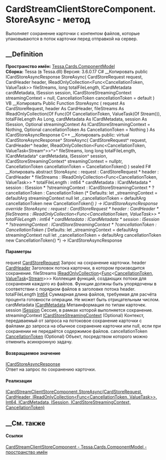 # CardStreamClientStoreComponent.StoreAsync - метод
Выполняет сохранение карточки с контентом файлов, которые упаковываются в
поток карточки перед отправкой на сервер.
## __Definition
 **Пространство имён:**
[Tessa.Cards.ComponentModel](N_Tessa_Cards_ComponentModel.htm)  
 **Сборка:** Tessa (в Tessa.dll) Версия: 3.6.0.17
C# __Копировать
     public ICardStoreAsyncResponse StoreAsync(
    	CardStoreRequest request,
    	CardHeader header,
    	IReadOnlyCollection<Func<CancellationToken, ValueTask<Stream>>> fileStreams,
    	long totalFileLength,
    	ICardMetadata cardMetadata,
    	ISession session,
    	ICardStoreStreamingContext streamingContext = null,
    	CancellationToken cancellationToken = default
    )
VB __Копировать
     Public Function StoreAsync ( 
    	request As CardStoreRequest,
    	header As CardHeader,
    	fileStreams As IReadOnlyCollection(Of Func(Of CancellationToken, ValueTask(Of Stream))),
    	totalFileLength As Long,
    	cardMetadata As ICardMetadata,
    	session As ISession,
    	Optional streamingContext As ICardStoreStreamingContext = Nothing,
    	Optional cancellationToken As CancellationToken = Nothing
    ) As ICardStoreAsyncResponse
C++ __Копировать
     public:
    virtual ICardStoreAsyncResponse^ StoreAsync(
    	CardStoreRequest^ request, 
    	CardHeader^ header, 
    	IReadOnlyCollection<Func<CancellationToken, ValueTask<Stream^>>^>^ fileStreams, 
    	long long totalFileLength, 
    	ICardMetadata^ cardMetadata, 
    	ISession^ session, 
    	ICardStoreStreamingContext^ streamingContext = nullptr, 
    	CancellationToken cancellationToken = CancellationToken()
    ) sealed
F# __Копировать
     abstract StoreAsync : 
            request : CardStoreRequest * 
            header : CardHeader * 
            fileStreams : IReadOnlyCollection<Func<CancellationToken, ValueTask<Stream>>> * 
            totalFileLength : int64 * 
            cardMetadata : ICardMetadata * 
            session : ISession * 
            ?streamingContext : ICardStoreStreamingContext * 
            ?cancellationToken : CancellationToken 
    (* Defaults:
            let _streamingContext = defaultArg streamingContext null
            let _cancellationToken = defaultArg cancellationToken new CancellationToken()
    *)
    -> ICardStoreAsyncResponse 
    override StoreAsync : 
            request : CardStoreRequest * 
            header : CardHeader * 
            fileStreams : IReadOnlyCollection<Func<CancellationToken, ValueTask<Stream>>> * 
            totalFileLength : int64 * 
            cardMetadata : ICardMetadata * 
            session : ISession * 
            ?streamingContext : ICardStoreStreamingContext * 
            ?cancellationToken : CancellationToken 
    (* Defaults:
            let _streamingContext = defaultArg streamingContext null
            let _cancellationToken = defaultArg cancellationToken new CancellationToken()
    *)
    -> ICardStoreAsyncResponse 
#### Параметры
request [CardStoreRequest](T_Tessa_Cards_CardStoreRequest.htm)
    Запрос на сохранение карточки.
header [CardHeader](T_Tessa_Cards_ComponentModel_CardHeader.htm)
    Заголовок потока карточки, в котором производится сохранение.
fileStreams
[IReadOnlyCollection](https://learn.microsoft.com/dotnet/api/system.collections.generic.ireadonlycollection-1)<[Func](https://learn.microsoft.com/dotnet/api/system.func-2)<[CancellationToken](https://learn.microsoft.com/dotnet/api/system.threading.cancellationtoken),
[ValueTask](https://learn.microsoft.com/dotnet/api/system.threading.tasks.valuetask-1)<[Stream](https://learn.microsoft.com/dotnet/api/system.io.stream)>>>
     Коллекция функций, создающих потоки для сохранения каждого из файлов. Функции должны быть упорядочены в соответствии с порядком файлов в заголовке потока header. 
totalFileLength [Int64](https://learn.microsoft.com/dotnet/api/system.int64)
     Суммарная длина файлов, требуемая для расчёта процента готовности операции. Не может быть отрицательным числом. 
cardMetadata [ICardMetadata](T_Tessa_Cards_ICardMetadata.htm)
    Метаинформация по типам карточек.
session [ISession](T_Tessa_Platform_Runtime_ISession.htm)
    Сессия, в рамках которой выполняется сохранение.
streamingContext
[ICardStoreStreamingContext](T_Tessa_Cards_ComponentModel_ICardStoreStreamingContext.htm)
(Optional)
     Контекст, передаваемый от запроса на потоковое сохранение карточки с файлами до запроса на обычное сохранение карточки или null, если при сохранении не передаётся содержимое файлов. 
cancellationToken
[CancellationToken](https://learn.microsoft.com/dotnet/api/system.threading.cancellationtoken)
(Optional)
    Объект, посредством которого можно отменить асинхронную задачу.
#### Возвращаемое значение
[ICardStoreAsyncResponse](T_Tessa_Cards_ICardStoreAsyncResponse.htm)  
Ответ на запрос по сохранению карточки.
#### Реализации
[ICardStreamClientStoreComponent.StoreAsync(CardStoreRequest, CardHeader,
IReadOnlyCollection<Func<CancellationToken, ValueTask<Stream>>>, Int64,
ICardMetadata, ISession, ICardStoreStreamingContext,
CancellationToken)](M_Tessa_Cards_ComponentModel_ICardStreamClientStoreComponent_StoreAsync.htm)  
##  __См. также
#### Ссылки
[CardStreamClientStoreComponent -
](T_Tessa_Cards_ComponentModel_CardStreamClientStoreComponent.htm)
[Tessa.Cards.ComponentModel - пространство
имён](N_Tessa_Cards_ComponentModel.htm)
